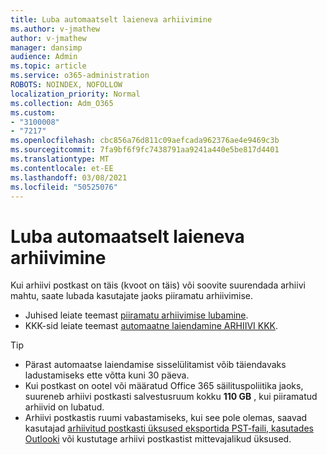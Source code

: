 ```yaml
---
title: Luba automaatselt laieneva arhiivimine
ms.author: v-jmathew
author: v-jmathew
manager: dansimp
audience: Admin
ms.topic: article
ms.service: o365-administration
ROBOTS: NOINDEX, NOFOLLOW
localization_priority: Normal
ms.collection: Adm_O365
ms.custom:
- "3100008"
- "7217"
ms.openlocfilehash: cbc856a76d811c09aefcada962376ae4e9469c3b
ms.sourcegitcommit: 7fa9bf6f9fc7438791aa9241a440e5be817d4401
ms.translationtype: MT
ms.contentlocale: et-EE
ms.lasthandoff: 03/08/2021
ms.locfileid: "50525076"
---
```

# <a name="enable-auto-expanding-archiving"></a>Luba automaatselt laieneva arhiivimine

Kui arhiivi postkast on täis (kvoot on täis) või soovite suurendada arhiivi mahtu, saate lubada kasutajate jaoks piiramatu arhiivimise.

- Juhised leiate teemast [piiramatu arhiivimise lubamine](https://docs.microsoft.com/office365/securitycompliance/enable-unlimited-archiving).
- KKK-sid leiate teemast [automaatne laiendamine ARHIIVI KKK](https://blogs.technet.microsoft.com/exchange/2018/04/09/office-365-auto-expanding-archives-faq/).

> [!TIP]
>
> - Pärast automaatse laiendamise sisselülitamist võib täiendavaks ladustamiseks ette võtta kuni 30 päeva.
> - Kui postkast on ootel või määratud Office 365 säilituspoliitika jaoks, suureneb arhiivi postkasti salvestusruum kokku **110 GB** , kui piiramatud arhiivid on lubatud.
> - Arhiivi postkastis ruumi vabastamiseks, kui see pole olemas, saavad kasutajad [arhiivitud postkasti üksused eksportida PST-faili, kasutades Outlooki](https://support.office.com/article/Export-or-backup-email-contacts-and-calendar-to-an-Outlook-pst-file-14252b52-3075-4e9b-be4e-ff9ef1068f91) või kustutage arhiivi postkastist mittevajalikud üksused.
